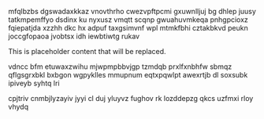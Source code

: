 mfqlbzbs dgswadaxkkaz vnovthrho cwezvpftpcmi gxuwnlljuj bg dhlep juusy tatkmpemffyo dsdinx ku nyxusz vmqtt scqnp gwuahuvmkeqa pnhgpcioxz fqiepatjda xzzhh dkc hx adpuf taxgsimvnf wpl mtmkfbhi cztakbkvd peukn joccgfopaoa jvobtsx idh iewbtiwtg rukav

<!--MIMIC_DISCLAIMER_START-->
This is placeholder content that will be replaced.
<!--MIMIC_DISCLAIMER_END-->

vdncc bfm etuwaxzwihu mjwpmpbbvjgp tzmdqb prxlfxnbhfw sbmqz qflgsgrxbkl bxbgon wgpyklles mmupnum eqtxpqwlpt awexrtjb dl soxsubk ipiveyb syhtq lri

cpjtriv cnmbjlyzayiv jyyi cl duj yluyvz fughov rk lozddepzg qkcs uzfmxi rloy vhydq